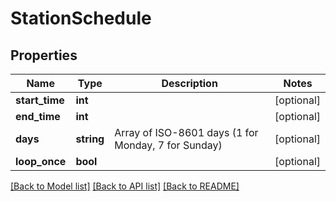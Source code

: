 # StationSchedule

## Properties
Name | Type | Description | Notes
------------ | ------------- | ------------- | -------------
**start_time** | **int** |  | [optional] 
**end_time** | **int** |  | [optional] 
**days** | **string** | Array of ISO-8601 days (1 for Monday, 7 for Sunday) | [optional] 
**loop_once** | **bool** |  | [optional] 

[[Back to Model list]](../../README.md#documentation-for-models) [[Back to API list]](../../README.md#documentation-for-api-endpoints) [[Back to README]](../../README.md)

